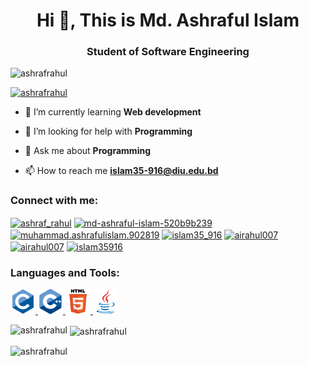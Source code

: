<h1 align="center">Hi 👋, This is Md. Ashraful Islam</h1>
<h3 align="center">Student of Software Engineering</h3>

<p align="left"> <img src="https://komarev.com/ghpvc/?username=ashrafrahul&label=Profile%20views&color=0e75b6&style=flat" alt="ashrafrahul" /> </p>

<p align="left"> <a href="https://github.com/ryo-ma/github-profile-trophy"><img src="https://github-profile-trophy.vercel.app/?username=ashrafrahul" alt="ashrafrahul" /></a> </p>

- 🌱 I’m currently learning **Web development**

- 🤝 I’m looking for help with **Programming**

- 💬 Ask me about **Programming**

- 📫 How to reach me **islam35-916@diu.edu.bd**

<h3 align="left">Connect with me:</h3>
<p align="left">
<a href="https://twitter.com/ashraf_rahul" target="blank"><img align="center" src="https://raw.githubusercontent.com/rahuldkjain/github-profile-readme-generator/master/src/images/icons/Social/twitter.svg" alt="ashraf_rahul" height="30" width="40" /></a>
<a href="https://linkedin.com/in/md-ashraful-islam-520b9b239" target="blank"><img align="center" src="https://raw.githubusercontent.com/rahuldkjain/github-profile-readme-generator/master/src/images/icons/Social/linked-in-alt.svg" alt="md-ashraful-islam-520b9b239" height="30" width="40" /></a>
<a href="https://fb.com/muhammad.ashrafulislam.902819" target="blank"><img align="center" src="https://raw.githubusercontent.com/rahuldkjain/github-profile-readme-generator/master/src/images/icons/Social/facebook.svg" alt="muhammad.ashrafulislam.902819" height="30" width="40" /></a>
<a href="https://www.hackerrank.com/islam35_916" target="blank"><img align="center" src="https://raw.githubusercontent.com/rahuldkjain/github-profile-readme-generator/master/src/images/icons/Social/hackerrank.svg" alt="islam35_916" height="30" width="40" /></a>
<a href="https://codeforces.com/profile/airahul007" target="blank"><img align="center" src="https://raw.githubusercontent.com/rahuldkjain/github-profile-readme-generator/master/src/images/icons/Social/codeforces.svg" alt="airahul007" height="30" width="40" /></a>
<a href="https://www.leetcode.com/airahul007" target="blank"><img align="center" src="https://raw.githubusercontent.com/rahuldkjain/github-profile-readme-generator/master/src/images/icons/Social/leet-code.svg" alt="airahul007" height="30" width="40" /></a>
<a href="https://auth.geeksforgeeks.org/user/islam35916" target="blank"><img align="center" src="https://raw.githubusercontent.com/rahuldkjain/github-profile-readme-generator/master/src/images/icons/Social/geeks-for-geeks.svg" alt="islam35916" height="30" width="40" /></a>
</p>

<h3 align="left">Languages and Tools:</h3>
<p align="left"> <a href="https://www.cprogramming.com/" target="_blank" rel="noreferrer"> <img src="https://raw.githubusercontent.com/devicons/devicon/master/icons/c/c-original.svg" alt="c" width="40" height="40"/> </a> <a href="https://www.w3schools.com/cpp/" target="_blank" rel="noreferrer"> <img src="https://raw.githubusercontent.com/devicons/devicon/master/icons/cplusplus/cplusplus-original.svg" alt="cplusplus" width="40" height="40"/> </a> <a href="https://www.w3.org/html/" target="_blank" rel="noreferrer"> <img src="https://raw.githubusercontent.com/devicons/devicon/master/icons/html5/html5-original-wordmark.svg" alt="html5" width="40" height="40"/> </a> <a href="https://www.java.com" target="_blank" rel="noreferrer"> <img src="https://raw.githubusercontent.com/devicons/devicon/master/icons/java/java-original.svg" alt="java" width="40" height="40"/> </a> </p>

<p><img align="left" src="https://github-readme-stats.vercel.app/api/top-langs?username=ashrafrahul&show_icons=true&locale=en&layout=compact" alt="ashrafrahul" /></p>

<p>&nbsp;<img align="center" src="https://github-readme-stats.vercel.app/api?username=ashrafrahul&show_icons=true&locale=en" alt="ashrafrahul" /></p>

<p><img align="center" src="https://github-readme-streak-stats.herokuapp.com/?user=ashrafrahul&" alt="ashrafrahul" /></p>
